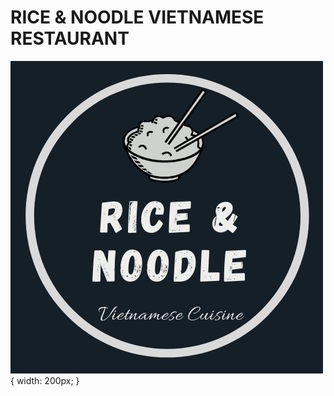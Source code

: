 # RICE & NOODLE VIETNAMESE RESTAURANT
![alt text](/style/rice-and-noodle-logo.png) { width: 200px; }
